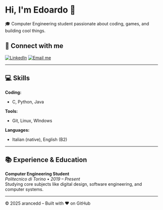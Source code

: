 # Hi, I'm Edoardo 👋

🎓 Computer Engineering student passionate about coding, games, and building cool things.

## 🔗 Connect with me
[![LinkedIn](https://img.shields.io/badge/LinkedIn-0A66C2?style=for-the-badge&logo=linkedin&logoColor=white)](https://linkedin.com/in/edoardo-traina)
[![Email me](https://img.shields.io/badge/Gmail-D14836?style=for-the-badge&logo=gmail&logoColor=white)](mailto:traina.edoardo@mail.com)

---

## 💻 Skills

**Coding:**
- C, Python, Java

**Tools:**
- Git, Linux, WIndows

**Languages:**
- Italian (native), English (B2)

---

## 📚 Experience & Education

**Computer Engineering Student**  
*Politecnico di Torino* • *2019 – Present*  
Studying core subjects like digital design, software engineering, and computer systems.


---
<!---
## 🚀 Projects

Here are some of my GitHub repositories:

[![GitHub Repos](https://github-readme-stats.vercel.app/api?username=arancedd&show_icons=true&theme=tokyonight)](https://github.com/yourusername)

[![Top Langs](https://github-readme-stats.vercel.app/api/top-langs/?username=arancedd&layout=compact&theme=tokyonight)](https://github.com/yourusername)

---
--->

© 2025 arancedd – Built with ❤️ on GitHub
<!--
**arancedd/arancedd** is a ✨ _special_ ✨ repository because its `README.md` (this file) appears on your GitHub profile.

Here are some ideas to get you started:

- 🔭 I’m currently working on ...
- 🌱 I’m currently learning ...
- 👯 I’m looking to collaborate on ...
- 🤔 I’m looking for help with ...
- 💬 Ask me about ...
- 📫 How to reach me: ...
- 😄 Pronouns: ...
- ⚡ Fun fact: ...
-->
